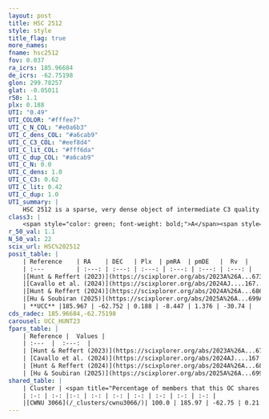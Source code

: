 ```yaml
---
layout: post
title: HSC 2512
style: style
title_flag: true
more_names: 
fname: hsc2512
fov: 0.037
ra_icrs: 185.96684
de_icrs: -62.75198
glon: 299.78257
glat: -0.05011
r50: 1.1
plx: 0.188
UTI: "0.49"
UTI_COLOR: "#fffee7"
UTI_C_N_COL: "#e0a6b3"
UTI_C_dens_COL: "#a6cab9"
UTI_C_C3_COL: "#eef8d4"
UTI_C_lit_COL: "#fff6da"
UTI_C_dup_COL: "#a6cab9"
UTI_C_N: 0.0
UTI_C_dens: 1.0
UTI_C_C3: 0.62
UTI_C_lit: 0.42
UTI_C_dup: 1.0
UTI_summary: |
    HSC 2512 is a sparse, very dense object of intermediate C3 quality. It was recently reported in the literature. This object shares a large percentage of members with a later reported entry.<br><br><span style="color: #99180f; font-weight: bold;">Warning: </span>contains less than 25 stars with <i>P>0.5</i> estimated.
class3: |
    <span style="color: green; font-weight: bold;">A</span><span style="color: red; font-weight: bold;">C</span>
r_50_val: 1.1
N_50_val: 22
scix_url: HSC%202512
posit_table: |
    | Reference    | RA    | DEC   | Plx  | pmRA  | pmDE   |  Rv  |
    | :---         | :---: | :---: | :---: | :---: | :---: | :---: |
    |[Hunt & Reffert (2023)](https://scixplorer.org/abs/2023A%26A...673A.114H) | 185.959 | -62.761 | 0.194 | -8.437 | 1.359 | -30.425 |
    |[Cavallo et al. (2024)](https://scixplorer.org/abs/2024AJ....167...12C) | 185.978 | -62.747 | 0.191 | -- | -- | -- |
    |[Hunt & Reffert (2024)](https://scixplorer.org/abs/2024A%26A...686A..42H) | 185.959 | -62.761 | 0.194 | -8.437 | 1.359 | -30.425 |
    |[Hu & Soubiran (2025)](https://scixplorer.org/abs/2025A%26A...699A.246H) | 185.978 | -62.747 | -- | -- | -- | -- |
    | **UCC** |185.967 | -62.752 | 0.188 | -8.447 | 1.376 | -30.74 | 
cds_radec: 185.96684,-62.75198
carousel: UCC_HUNT23
fpars_table: |
    | Reference |  Values |
    | :---  |  :---:  |
    | [Hunt & Reffert (2023)](https://scixplorer.org/abs/2023A%26A...673A.114H) | `AV50=4.353, diffAV50=1.137, MOD50=13.517, logAge50=9.535` |
    | [Cavallo et al. (2024)](https://scixplorer.org/abs/2024AJ....167...12C) | `AV50=3.54, dMod50=13.19, logAge50=10.08, [Fe/H]50=-0.52` |
    | [Hunt & Reffert (2024)](https://scixplorer.org/abs/2024A%26A...686A..42H) | `MassJ=6112.75` |
    | [Hu & Soubiran (2025)](https://scixplorer.org/abs/2025A%26A...699A.246H) | `MA22=-0.46, MA23f=0.06, MK24=0.08, MF24=0.08` |
shared_table: |
    | Cluster | <span title="Percentage of members that this OC shares with the ones listed">%</span>   | RA   | DEC   | Plx   | pmRA  | pmDE  | Rv | UTI |
    | :-: | :-: |:-: | :-: | :-: | :-: | :-: | :-: | :-: |
    |[CWNU 3066](/_clusters/cwnu3066/)| 100.0 | 185.97 | -62.75 | 0.21 | -8.46 | 1.37 | -30.74 |0.28 |
---
```

